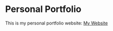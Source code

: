 # Personal Portfolio
This is my personal portfolio website: [My Website](http://colbybetterton.com/)


